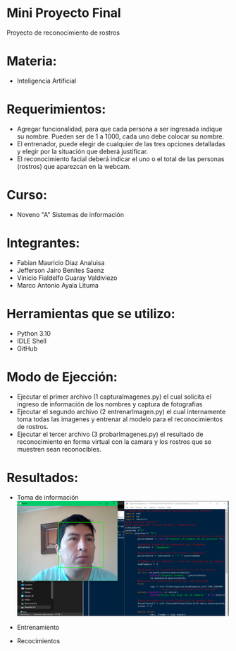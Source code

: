 # Mini Proyecto Final

Proyecto de reconocimiento de rostros

# Materia:

 - Inteligencia Artificial


# Requerimientos:

 - Agregar funcionalidad, para que cada persona a ser ingresada indique su nombre. Pueden ser de 1 a 1000, cada uno debe colocar su nombre.
 - El entrenador, puede elegir de cualquier de las tres opciones detalladas y elegir por la situación que deberá justificar.
 - El reconocimiento facial deberá indicar el uno o el total de las personas (rostros) que aparezcan en la webcam.



# Curso:
 - Noveno "A" Sistemas de información

# Integrantes:

- Fabian Mauricio Diaz Analuisa
- Jefferson Jairo Benites Saenz
- Vinicio Fialdelfo Guaray Valdiviezo
- Marco Antonio Ayala Lituma


# Herramientas que se utilizo:
 - Python 3.10
 - IDLE Shell
 - GitHub

# Modo de Ejección:
 - Ejecutar el primer archivo (1 capturaImagenes.py) el cual solicita el ingreso de información de los nombres y captura de fotografias
 - Ejecutar el segundo archivo (2 entrenarImagen.py) el cual internamente toma todas las imagenes y entrenar al modelo para el reconocimientos de rostros.
 - Ejecutar el tercer archivo (3 probarImagenes.py) el resultado de reconocimiento en forma virtual con la camara y los rostros que se muestren sean reconocibles.

# Resultados:
 - Toma de información
 ![Test Image 3](resultados/1.png)
 - Entrenamiento
 
 - Recocimientos
